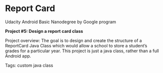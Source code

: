 # Report Card

Udacity Android Basic Nanodegree by Google program

**Project #5: Design a report card class**

Project overview: The goal is to design and create the structure of a ReportCard Java Class which would allow a school to store a student’s grades for a particular year. This project is just a java class, rather than a full Android app.

Tags: custom java class
